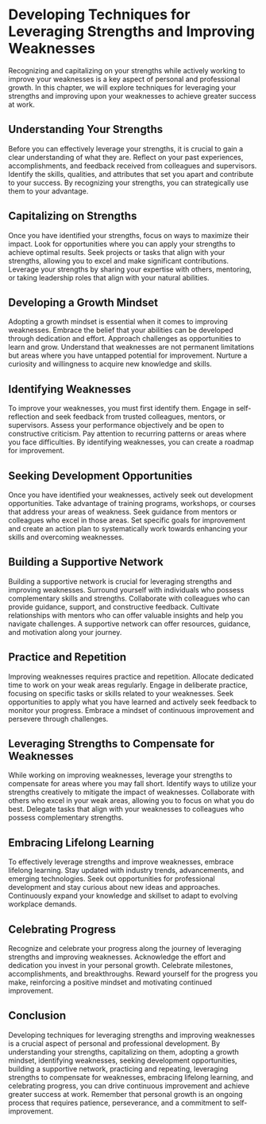 Developing Techniques for Leveraging Strengths and Improving Weaknesses
================================================================================

Recognizing and capitalizing on your strengths while actively working to improve your weaknesses is a key aspect of personal and professional growth. In this chapter, we will explore techniques for leveraging your strengths and improving upon your weaknesses to achieve greater success at work.

Understanding Your Strengths
----------------------------

Before you can effectively leverage your strengths, it is crucial to gain a clear understanding of what they are. Reflect on your past experiences, accomplishments, and feedback received from colleagues and supervisors. Identify the skills, qualities, and attributes that set you apart and contribute to your success. By recognizing your strengths, you can strategically use them to your advantage.

Capitalizing on Strengths
-------------------------

Once you have identified your strengths, focus on ways to maximize their impact. Look for opportunities where you can apply your strengths to achieve optimal results. Seek projects or tasks that align with your strengths, allowing you to excel and make significant contributions. Leverage your strengths by sharing your expertise with others, mentoring, or taking leadership roles that align with your natural abilities.

Developing a Growth Mindset
---------------------------

Adopting a growth mindset is essential when it comes to improving weaknesses. Embrace the belief that your abilities can be developed through dedication and effort. Approach challenges as opportunities to learn and grow. Understand that weaknesses are not permanent limitations but areas where you have untapped potential for improvement. Nurture a curiosity and willingness to acquire new knowledge and skills.

Identifying Weaknesses
----------------------

To improve your weaknesses, you must first identify them. Engage in self-reflection and seek feedback from trusted colleagues, mentors, or supervisors. Assess your performance objectively and be open to constructive criticism. Pay attention to recurring patterns or areas where you face difficulties. By identifying weaknesses, you can create a roadmap for improvement.

Seeking Development Opportunities
---------------------------------

Once you have identified your weaknesses, actively seek out development opportunities. Take advantage of training programs, workshops, or courses that address your areas of weakness. Seek guidance from mentors or colleagues who excel in those areas. Set specific goals for improvement and create an action plan to systematically work towards enhancing your skills and overcoming weaknesses.

Building a Supportive Network
-----------------------------

Building a supportive network is crucial for leveraging strengths and improving weaknesses. Surround yourself with individuals who possess complementary skills and strengths. Collaborate with colleagues who can provide guidance, support, and constructive feedback. Cultivate relationships with mentors who can offer valuable insights and help you navigate challenges. A supportive network can offer resources, guidance, and motivation along your journey.

Practice and Repetition
-----------------------

Improving weaknesses requires practice and repetition. Allocate dedicated time to work on your weak areas regularly. Engage in deliberate practice, focusing on specific tasks or skills related to your weaknesses. Seek opportunities to apply what you have learned and actively seek feedback to monitor your progress. Embrace a mindset of continuous improvement and persevere through challenges.

Leveraging Strengths to Compensate for Weaknesses
-------------------------------------------------

While working on improving weaknesses, leverage your strengths to compensate for areas where you may fall short. Identify ways to utilize your strengths creatively to mitigate the impact of weaknesses. Collaborate with others who excel in your weak areas, allowing you to focus on what you do best. Delegate tasks that align with your weaknesses to colleagues who possess complementary strengths.

Embracing Lifelong Learning
---------------------------

To effectively leverage strengths and improve weaknesses, embrace lifelong learning. Stay updated with industry trends, advancements, and emerging technologies. Seek out opportunities for professional development and stay curious about new ideas and approaches. Continuously expand your knowledge and skillset to adapt to evolving workplace demands.

Celebrating Progress
--------------------

Recognize and celebrate your progress along the journey of leveraging strengths and improving weaknesses. Acknowledge the effort and dedication you invest in your personal growth. Celebrate milestones, accomplishments, and breakthroughs. Reward yourself for the progress you make, reinforcing a positive mindset and motivating continued improvement.

Conclusion
----------

Developing techniques for leveraging strengths and improving weaknesses is a crucial aspect of personal and professional development. By understanding your strengths, capitalizing on them, adopting a growth mindset, identifying weaknesses, seeking development opportunities, building a supportive network, practicing and repeating, leveraging strengths to compensate for weaknesses, embracing lifelong learning, and celebrating progress, you can drive continuous improvement and achieve greater success at work. Remember that personal growth is an ongoing process that requires patience, perseverance, and a commitment to self-improvement.
